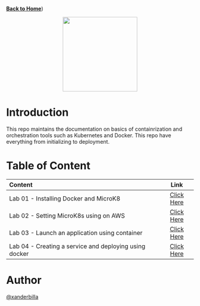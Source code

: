[**Back to Home**](https://github.com/xanderbilla/ExamPrep-AWS/blob/main/README.md))

<center>
<img src='https://i.pinimg.com/originals/4a/41/7d/4a417d1f8cab870d4e93498ae1ae2d21.png' height=200/>
</center>

# Introduction

This repo maintains the documentation on basics of containrization and orchestration tools such as Kubernetes and Docker. This repo have everything from initializing to deployment.  

# Table of Content


| Content                           | Link                                                        | 
| :-------------------------------- |  :--------------------------------------------------------: | 
| Lab 01 - Installing Docker and MicroK8 | [Click Here](https://github.com/xanderbilla/ExamPrep-AWS/blob/main/__Docs/K8s/pages/K8s_L01_Installing_Prequisite.md)|
| Lab 02 - Setting MicroK8s using on AWS | [Click Here](https://github.com/xanderbilla/ExamPrep-AWS/blob/main/__Docs/K8s/pages/K8s_L02_Setting_MicroK8s_using_on_AWS.md)|
| Lab 03 - Launch an application using container | [Click Here](https://github.com/xanderbilla/ExamPrep-AWS/blob/main/__Docs/K8s/pages/K8s_L03_Launch_An_Application_Using_Container.md)|
| Lab 04 - Creating a service and deploying using docker | [Click Here](https://github.com/xanderbilla/ExamPrep-AWS/blob/main/__Docs/K8s/pages/K8s_L04_Create_A_Microservice_Expanding_Lab_03.md)|


# Author

[@xanderbilla](https://github.com/xanderbilla)